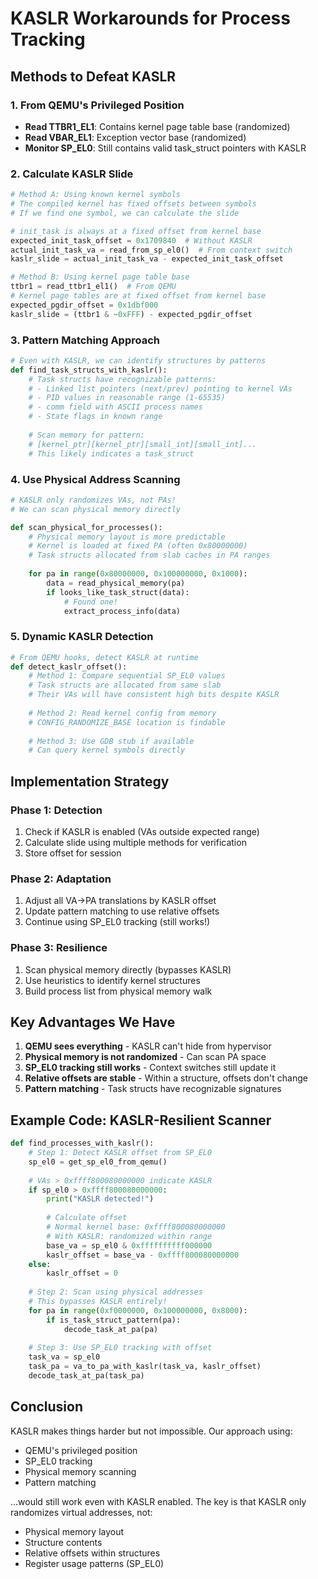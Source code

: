 # KASLR Workarounds for Process Tracking

## Methods to Defeat KASLR

### 1. From QEMU's Privileged Position
- **Read TTBR1_EL1**: Contains kernel page table base (randomized)
- **Read VBAR_EL1**: Exception vector base (randomized) 
- **Monitor SP_EL0**: Still contains valid task_struct pointers with KASLR

### 2. Calculate KASLR Slide
```python
# Method A: Using known kernel symbols
# The compiled kernel has fixed offsets between symbols
# If we find one symbol, we can calculate the slide

# init_task is always at a fixed offset from kernel base
expected_init_task_offset = 0x1709840  # Without KASLR
actual_init_task_va = read_from_sp_el0()  # From context switch
kaslr_slide = actual_init_task_va - expected_init_task_offset

# Method B: Using kernel page table base
ttbr1 = read_ttbr1_el1()  # From QEMU
# Kernel page tables are at fixed offset from kernel base
expected_pgdir_offset = 0x1dbf000
kaslr_slide = (ttbr1 & ~0xFFF) - expected_pgdir_offset
```

### 3. Pattern Matching Approach
```python
# Even with KASLR, we can identify structures by patterns
def find_task_structs_with_kaslr():
    # Task structs have recognizable patterns:
    # - Linked list pointers (next/prev) pointing to kernel VAs
    # - PID values in reasonable range (1-65535)
    # - comm field with ASCII process names
    # - State flags in known range
    
    # Scan memory for pattern:
    # [kernel_ptr][kernel_ptr][small_int][small_int]...
    # This likely indicates a task_struct
```

### 4. Use Physical Address Scanning
```python
# KASLR only randomizes VAs, not PAs!
# We can scan physical memory directly

def scan_physical_for_processes():
    # Physical memory layout is more predictable
    # Kernel is loaded at fixed PA (often 0x80000000)
    # Task structs allocated from slab caches in PA ranges
    
    for pa in range(0x80000000, 0x100000000, 0x1000):
        data = read_physical_memory(pa)
        if looks_like_task_struct(data):
            # Found one!
            extract_process_info(data)
```

### 5. Dynamic KASLR Detection
```python
# From QEMU hooks, detect KASLR at runtime
def detect_kaslr_offset():
    # Method 1: Compare sequential SP_EL0 values
    # Task structs are allocated from same slab
    # Their VAs will have consistent high bits despite KASLR
    
    # Method 2: Read kernel config from memory
    # CONFIG_RANDOMIZE_BASE location is findable
    
    # Method 3: Use GDB stub if available
    # Can query kernel symbols directly
```

## Implementation Strategy

### Phase 1: Detection
1. Check if KASLR is enabled (VAs outside expected range)
2. Calculate slide using multiple methods for verification
3. Store offset for session

### Phase 2: Adaptation  
1. Adjust all VA->PA translations by KASLR offset
2. Update pattern matching to use relative offsets
3. Continue using SP_EL0 tracking (still works!)

### Phase 3: Resilience
1. Scan physical memory directly (bypasses KASLR)
2. Use heuristics to identify kernel structures
3. Build process list from physical memory walk

## Key Advantages We Have

1. **QEMU sees everything** - KASLR can't hide from hypervisor
2. **Physical memory is not randomized** - Can scan PA space
3. **SP_EL0 tracking still works** - Context switches still update it
4. **Relative offsets are stable** - Within a structure, offsets don't change
5. **Pattern matching** - Task structs have recognizable signatures

## Example Code: KASLR-Resilient Scanner

```python
def find_processes_with_kaslr():
    # Step 1: Detect KASLR offset from SP_EL0
    sp_el0 = get_sp_el0_from_qemu()
    
    # VAs > 0xffff800080000000 indicate KASLR
    if sp_el0 > 0xffff800080000000:
        print("KASLR detected!")
        
        # Calculate offset
        # Normal kernel base: 0xffff800080000000
        # With KASLR: randomized within range
        base_va = sp_el0 & 0xffffffffff000000
        kaslr_offset = base_va - 0xffff800080000000
    else:
        kaslr_offset = 0
    
    # Step 2: Scan using physical addresses
    # This bypasses KASLR entirely!
    for pa in range(0xf0000000, 0x100000000, 0x8000):
        if is_task_struct_pattern(pa):
            decode_task_at_pa(pa)
    
    # Step 3: Use SP_EL0 tracking with offset
    task_va = sp_el0
    task_pa = va_to_pa_with_kaslr(task_va, kaslr_offset)
    decode_task_at_pa(task_pa)
```

## Conclusion

KASLR makes things harder but not impossible. Our approach using:
- QEMU's privileged position
- SP_EL0 tracking 
- Physical memory scanning
- Pattern matching

...would still work even with KASLR enabled. The key is that KASLR only randomizes virtual addresses, not:
- Physical memory layout
- Structure contents
- Relative offsets within structures
- Register usage patterns (SP_EL0)